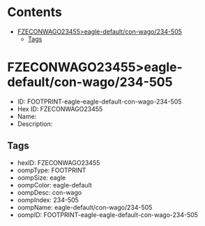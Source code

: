 



Contents
========

* [FZECONWAGO23455>eagle-default/con-wago/234-505](#fzeconwago23455eagle-defaultcon-wago234-505)
	* [Tags](#tags)

# FZECONWAGO23455>eagle-default/con-wago/234-505

- ID: FOOTPRINT-eagle-eagle-default-con-wago-234-505
- Hex ID: FZECONWAGO23455
- Name: 
- Description: 

## Tags

- hexID: FZECONWAGO23455
- oompType: FOOTPRINT
- oompSize: eagle
- oompColor: eagle-default
- oompDesc: con-wago
- oompIndex: 234-505
- oompName: eagle-default/con-wago/234-505
- oompID: FOOTPRINT-eagle-eagle-default-con-wago-234-505
